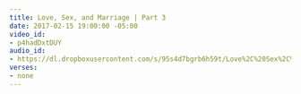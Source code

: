 ```yaml
---
title: Love, Sex, and Marriage | Part 3
date: 2017-02-15 19:00:00 -05:00
video_id:
- p4hadDxtDUY
audio_id:
- https://dl.dropboxusercontent.com/s/95s4d7bgrb6h59t/Love%2C%20Sex%2C%20and%20Marriage%20Part%203.mp3
verses:
- none
---
```



